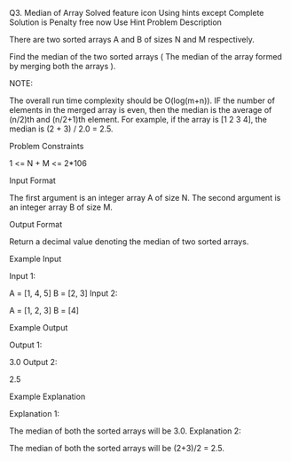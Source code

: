 Q3. Median of Array
Solved
feature icon
Using hints except Complete Solution is Penalty free now
Use Hint
Problem Description

There are two sorted arrays A and B of sizes N and M respectively.

Find the median of the two sorted arrays ( The median of the array formed by merging both the arrays ).

NOTE:

The overall run time complexity should be O(log(m+n)).
IF the number of elements in the merged array is even, then the median is the average of (n/2)th and (n/2+1)th element. For example, if the array is [1 2 3 4], the median is (2 + 3) / 2.0 = 2.5.

Problem Constraints

1 <= N + M <= 2\*106

Input Format

The first argument is an integer array A of size N.
The second argument is an integer array B of size M.

Output Format

Return a decimal value denoting the median of two sorted arrays.

Example Input

Input 1:

A = [1, 4, 5]
B = [2, 3]
Input 2:

A = [1, 2, 3]
B = [4]

Example Output

Output 1:

3.0
Output 2:

2.5

Example Explanation

Explanation 1:

The median of both the sorted arrays will be 3.0.
Explanation 2:

The median of both the sorted arrays will be (2+3)/2 = 2.5.
